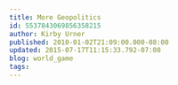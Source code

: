 ```yaml
---
title: More Geopolitics
id: 5537843069856358215
author: Kirby Urner
published: 2010-01-02T21:09:00.000-08:00
updated: 2015-07-17T11:15:33.792-07:00
blog: world_game
tags: 
---
```


